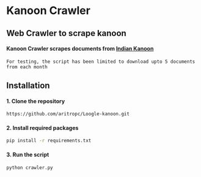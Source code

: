 # Kanoon Crawler

## Web Crawler to scrape kanoon

#### Kanoon Crawler scrapes documents from [Indian Kanoon](https://indiankanoon.org/)
``` For testing, the script has been limited to download upto 5 documents from each month ```

## Installation

#### 1. Clone the repository

```bash
https://github.com/aritropc/Loogle-kanoon.git
```

#### 2. Install required packages

```bash
pip install -r requirements.txt
```

#### 3. Run the script

```bash
python crawler.py
```
